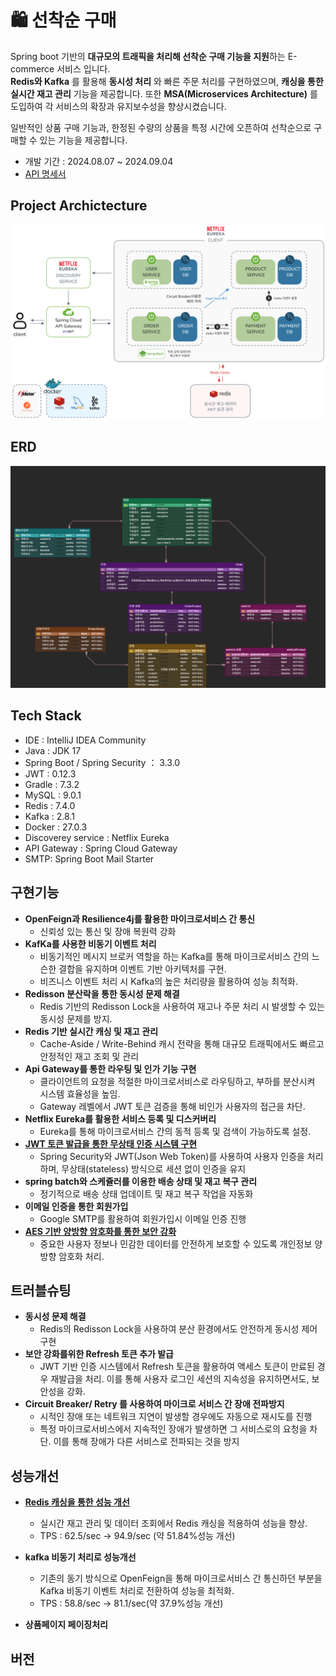 # 🛍 선착순 구매
Spring boot 기반의 **대규모의 트래픽을 처리해 선착순 구매 기능을 지원**하는 E-commerce 서비스 입니다.  
**Redis와 Kafka** 를 활용해 **동시성 처리** 와 빠른 주문 처리를 구현하였으며, **캐싱을 통한 실시간 재고 관리** 기능을 제공합니다.
또한 **MSA(Microservices Architecture)** 를 도입하여 각 서비스의 확장과 유지보수성을 향상시켰습니다.

일반적인 상품 구매 기능과, 한정된 수량의 상품을 특정 시간에 오픈하여 선착순으로 구매할 수 있는 기능을 제공합니다.  


- 개발 기간 : 2024.08.07 ~ 2024.09.04
- [API 명세서](https://documenter.getpostman.com/view/30578335/2sA3s3GqpS)  

## Project Archictecture
![Architecture](./img/architecture.png)  

## ERD
![ERD](./img/erd.png)  

## Tech Stack
- IDE : IntelliJ IDEA Community
- Java : JDK 17
- Spring Boot / Spring Security ： 3.3.0
- JWT : 0.12.3
- Gradle : 7.3.2
- MySQL :  9.0.1
- Redis : 7.4.0
- Kafka : 2.8.1
- Docker : 27.0.3
- Discoverey service : Netflix Eureka
- API Gateway : Spring Cloud Gateway
- SMTP: Spring Boot Mail Starter

## 구현기능
- **OpenFeign과 Resilience4j를 활용한 마이크로서비스 간 통신**
  - 신뢰성 있는 통신 및 장애 복원력 강화
- **KafKa를 사용한 비동기 이벤트 처리**
  - 비동기적인 메시지 브로커 역할을 하는 Kafka를 통해 마이크로서비스 간의 느슨한 결합을 유지하며 이벤트 기반 아키텍처를 구현.
  - 비즈니스 이벤트 처리 시 Kafka의 높은 처리량을 활용하여 성능 최적화.
- **Redisson 분산락을 통한 동시성 문제 해결**
  - Redis 기반의 Redisson Lock을 사용하여 재고나 주문 처리 시 발생할 수 있는 동시성 문제를 방지.
- **Redis 기반 실시간 캐싱 및 재고 관리**
  - Cache-Aside / Write-Behind 캐시 전략을 통해 대규모 트래픽에서도 빠르고 안정적인 재고 조회 및 관리
- **Api Gateway를 통한 라우팅 및 인가 기능 구현**
  - 클라이언트의 요청을 적절한 마이크로서비스로 라우팅하고, 부하를 분산시켜 시스템 효율성을 높임.
  - Gateway 레벨에서 JWT 토큰 검증을 통해 비인가 사용자의 접근을 차단.
- **Netflix Eureka를 활용한 서비스 등록 및 디스커버리**
  - Eureka를 통해 마이크로서비스 간의 동적 등록 및 검색이 가능하도록 설정.
- **[JWT 토큰 발급을 통한 무상태 인증 시스템 구현](https://jjuya.tistory.com/197)**
  - Spring Security와 JWT(Json Web Token)를 사용하여 사용자 인증을 처리하며, 무상태(stateless) 방식으로 세션 없이 인증을 유지
- **spring batch와 스케쥴러를 이용한 배송 상태 및 재고 복구 관리**
  - 정기적으로 배송 상태 업데이트 및 재고 복구 작업을 자동화
- **이메일 인증을 통한 회원가입**
  - Google SMTP를 활용하여 회원가입시 이메일 인증 진행
- **[AES 기반 양방향 암호화를 통한 보안 강화](https://jjuya.tistory.com/198)**
  - 중요한 사용자 정보나 민감한 데이터를 안전하게 보호할 수 있도록 개인정보 양방향 암호화 처리.


## 트러블슈팅
- **동시성 문제 해결**
  - Redis의 Redisson Lock을 사용하여 분산 환경에서도 안전하게 동시성 제어 구현
- **보안 강화를위한 Refresh 토큰 추가 발급**
  - JWT 기반 인증 시스템에서 Refresh 토큰을 활용하여 액세스 토큰이 만료된 경우 재발급을 처리. 이를 통해 사용자 로그인 세션의 지속성을 유지하면서도, 보안성을 강화.
- **Circuit Breaker/ Retry 를 사용하여 마이크로 서비스 간 장애 전파방지**
  - 시적인 장애 또는 네트워크 지연이 발생할 경우에도 자동으로 재시도를 진행
  - 특정 마이크로서비스에서 지속적인 장애가 발생하면 그 서비스로의 요청을 차단. 이를 통해 장애가 다른 서비스로 전파되는 것을 방지


## 성능개선
- **[Redis 캐싱을 통한 성능 개선](https://jjuya.tistory.com/207)**
  - 실시간 재고 관리 및 데이터 조회에서 Redis 캐싱을 적용하여 성능을 향상.
  - TPS : 62.5/sec -> 94.9/sec (약  51.84%성능 개선)

- **kafka 비동기 처리로 성능개선**
  - 기존의 동기 방식으로 OpenFeign을 통해 마이크로서비스 간 통신하던 부분을 Kafka 비동기 이벤트 처리로 전환하여 성능을 최적화.
  - TPS : 58.8/sec -> 81.1/sec(약 37.9%성능 개선)

- **상품페이지 페이징처리**


## 버전
